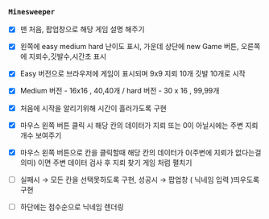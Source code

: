 ### `Minesweeper`

- [x] 맨 처음, 팝업창으로 해당 게임 설명 해주기

- [x] 왼쪽에 easy medium hard 난이도 표시, 가운데 상단에 new Game 버튼, 오른쪽에 지뢰수,깃발수,시간초 표시

- [x] Easy 버전으로 브라우저에 게임이 표시되며 9x9 지뢰 10개 깃발 10개로 시작

- [x] Medium 버전 - 16x16 , 40,40개 / hard 버전 - 30 x 16 , 99,99개

- [x] 처음에 시작을 알리기위해 시간이 흘러가도록 구현

- [x] 마우스 왼쪽 버튼 클릭 시 해당 칸의 데이터가 지뢰 또는 0이 아닐시에는 주변 지뢰 개수 보여주기

- [x] 마우스 왼쪽 버튼으로 칸을 클릭할때 해당 칸의 데이터가 0(주변에 지뢰가 없다는걸 의미) 이면 주변 데이터 검사 후 지뢰 찾기 게임 처럼 펼치기

- [ ] 실패시 → 모든 칸을 선택못하도록 구현, 성공시 → 팝업창 ( 닉네임 입력 )띄우도록 구현

- [ ] 하단에는 점수순으로 닉네임 렌더링

